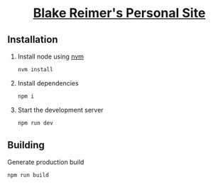 <h1 align="center">
  <a href="https://blakereimer.com" target="_blank">
    Blake Reimer's Personal Site
  </a>
</h1>

## Installation

1. Install node using [nvm](https://github.com/nvm-sh/nvm)

   ```sh
   nvm install
   ```

2. Install dependencies

   ```sh
   npm i
   ```

3. Start the development server

   ```sh
   npm run dev
   ```

## Building

Generate production build

```sh
npm run build
```

